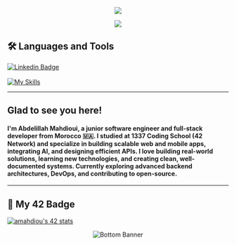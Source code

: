 <!-- Banner GIF -->
<p align="center">
  <img src="https://user-images.githubusercontent.com/58959408/232639433-cb0aea21-66f0-4508-a771-85e2089c5a87.gif" />
</p>

<!-- Profile Views -->
<p align="center">
  <a href="https://visitcount.itsvg.in">
    <img src="https://visitcount.itsvg.in/api?id=drokee&label=Profile%20Views&color=0&icon=5&pretty=true" />
  </a>
</p>

<h2>🛠️ Languages and Tools</h2>

[![Linkedin Badge](https://img.shields.io/badge/linkedin-%230077B5.svg?style=for-the-badge&logo=linkedin&logoColor=white)](https://www.linkedin.com/in/abdelillah-mahdioui-913997193/)<br><br>
[![My Skills](https://skillicons.dev/icons?i=python,js,ts,react,nextjs,django,fastapi,postgresql,docker,github,git,linux,cpp,c,figma)](https://skillicons.dev)

---

<h2>Glad to see you here!</h2>
<h4>
I'm <strong>Abdelillah Mahdioui</strong>, a junior software engineer and full-stack developer from Morocco 🇲🇦. I studied at 1337 Coding School (42 Network) and specialize in building scalable web and mobile apps, integrating AI, and designing efficient APIs.  
I love building real-world solutions, learning new technologies, and creating clean, well-documented systems.  
Currently exploring advanced backend architectures, DevOps, and contributing to open-source.
</h4>

---

## 🎫 My 42 Badge

[![amahdiou's 42 stats](https://badge.mediaplus.ma/binary/amahdiou)](https://github.com/oakoudad/badge42)

<p align="center">
  <img src="https://raw.githubusercontent.com/mayhemantt/mayhemantt/Update/svg/Bottom.svg" alt="Bottom Banner" />
</p>
